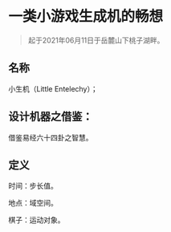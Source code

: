 


# 一类小游戏生成机的畅想


> 起于2021年06月11日于岳麓山下桃子湖畔。

## 名称

小生机（Little Entelechy）；



## 设计机器之借鉴：

借鉴易经六十四卦之智慧。


## 定义

时间：步长值。

地点：域空间。

棋子：运动对象。
















